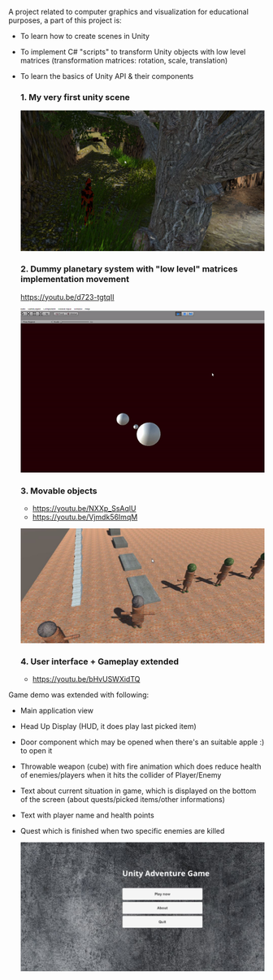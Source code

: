 A project related to computer graphics and visualization for educational purposes, a part of this project is:

* To learn how to create scenes in Unity

* To implement C# "scripts" to transform Unity objects with low level matrices (transformation matrices: rotation, scale, translation)

* To learn the basics of Unity API & their components
  
  ### 1. My very first unity scene
  ![First scene created in Unity environment](./firstScene.jpg)

  ### 2. Dummy planetary system with "low level" matrices implementation movement
  https://youtu.be/d723-tgtqII

  ![Planetary system implemented with matrices](./planetarySystemWithMatricesImplementation.gif)


  ### 3. Movable objects
  * https://youtu.be/NXXp_SsAqlU
  * https://youtu.be/Vjmdk56ImqM

  ![Movable objects](./moving_first_characters.jpg)
  
  ### 4. User interface + Gameplay extended
  
  * https://youtu.be/bHvUSWXidTQ
  
Game demo was extended with following:
- Main application view
- Head Up Display (HUD, it does play last picked item)
- Door component which may be opened when there's an suitable apple :) to open it
- Throwable weapon (cube) with fire animation which does reduce health of enemies/players when it hits the collider of Player/Enemy
- Text about current situation in game, which is displayed on the bottom of the screen (about quests/picked items/other informations)
- Text with player name and health points
- Quest which is finished when two specific enemies are killed

  ![user interface and gameplay extended](./UnityAdventureGame.jpg)

